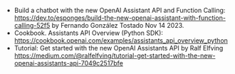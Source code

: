 * Build a chatbot with the new OpenAI Assistant API and Function Calling: <https://dev.to/esponges/build-the-new-openai-assistant-with-function-calling-52f5> by Fernando González Tostado Nov 14 2023.
* Cookbook. Assistants API Overview (Python SDK): <https://cookbook.openai.com/examples/assistants_api_overview_python>
* Tutorial: Get started with the new OpenAI Assistants API by Ralf Elfving <https://medium.com/@ralfelfving/tutorial-get-started-with-the-new-openai-assistants-api-7049c2517bfe>
